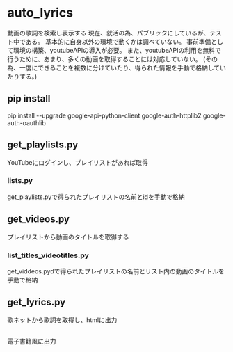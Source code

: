 # auto_lyrics
動画の歌詞を検索し表示する
現在、就活の為、パブリックにしているが、テスト中である。
基本的に自身以外の環境で動くかは調べていない。
事前準備として環境の構築、youtubeAPIの導入が必要。
また、youtubeAPIの利用を無料で行うために、あまり、多くの動画を取得することには対応していない。
(その為、一度にできることを複数に分けていたり、得られた情報を手動で格納していたりする。)

## pip install
pip install --upgrade google-api-python-client google-auth-httplib2 google-auth-oauthlib

## get_playlists.py
YouTubeにログインし、プレイリストがあれば取得
### lists.py
get_playlists.pyで得られたプレイリストの名前とidを手動で格納

## get_videos.py
プレイリストから動画のタイトルを取得する
### list_titles_videotitles.py
get_viddeos.pydで得られたプレイリストの名前とリスト内の動画のタイトルを手動で格納

## get_lyrics.py
歌ネットから歌詞を取得し、htmlに出力

## 
電子書籍風に出力
